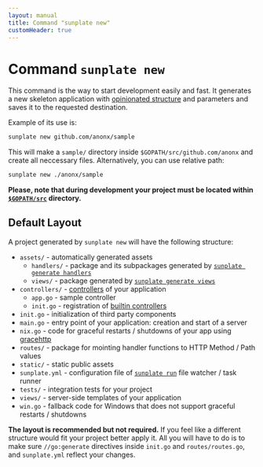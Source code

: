 ```yaml
---
layout: manual
title: Command "sunplate new"
customHeader: true
---
```

# Command `sunplate new`
This command is the way to start development easily and fast. It generates a new skeleton application
with [opinionated structure](#default-layout) and parameters and saves it to the requested destination.

Example of its use is:

```bash
sunplate new github.com/anonx/sample
```

This will make a `sample/` directory inside `$GOPATH/src/github.com/anonx` and create all neccessary files.
Alternatively, you can use relative path:

```bash
sunplate new ./anonx/sample
```

**Please, note that during development your project must be
located within [`$GOPATH/src`](https://golang.org/cmd/go/#hdr-GOPATH_environment_variable) directory.**

## Default Layout
A project generated by `sunplate new` will have the following structure:

* `assets/` - automatically generated assets
  * `handlers/` - package and its subpackages generated by [`sunplate generate handlers`](../handlers/)
  * `views/` - package generated by [`sunplate generate views`](../views/)
* `controllers/` - [controllers](../handlers/controllers.html) of your application
	* `app.go` - sample controller
	* `init.go` - registration of [builtin controllers](../controllers/)
* `init.go` - initialization of third party components
* `main.go` - entry point of your application: creation and start of a server
* `nix.go` - code for graceful restarts / shutdowns of your app using
[gracehttp](https://github.com/facebookgo/grace)
* `routes/` - package for mointing handler functions to HTTP Method / Path values
* `static/` - static public assets
* `sunplate.yml` - configuration file of [`sunplate run`](../run/) file watcher / task runner
* `tests/` - integration tests for your project
* `views/` - server-side templates of your application
* `win.go` - fallback code for Windows that does not support graceful restarts / shutdowns

**The layout is recommended but not required.**
If you feel like a different structure would fit your project better apply it.
All you will have to do is to make sure `//go:generate` directives inside
`init.go` and `routes/routes.go`, and `sunplate.yml` reflect your changes.
